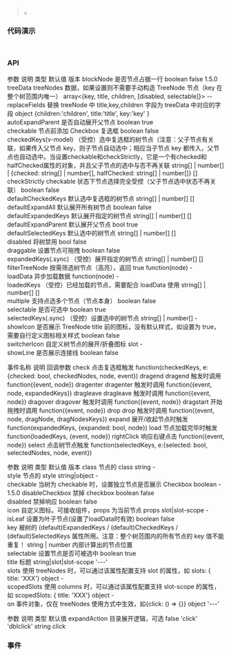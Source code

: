 #   

>  。


###  代码演示

```
 
```

### API
参数	说明	类型	默认值	版本
blockNode	是否节点占据一行	boolean	false	1.5.0
treeData	treeNodes 数据，如果设置则不需要手动构造 TreeNode 节点（key 在整个树范围内唯一）	array<{key, title, children, [disabled, selectable]}>	--	
replaceFields	替换 treeNode 中 title,key,children 字段为 treeData 中对应的字段	object	{children:'children', title:'title', key:'key' }	
autoExpandParent	是否自动展开父节点	boolean	true	
checkable	节点前添加 Checkbox 复选框	boolean	false	
checkedKeys(v-model)	（受控）选中复选框的树节点（注意：父子节点有关联，如果传入父节点 key，则子节点自动选中；相应当子节点 key 都传入，父节点也自动选中。当设置checkable和checkStrictly，它是一个有checked和halfChecked属性的对象，并且父子节点的选中与否不再关联	string[] | number[] | {checked: string[] | number[], halfChecked: string[] | number[]}	[]	
checkStrictly	checkable 状态下节点选择完全受控（父子节点选中状态不再关联）	boolean	false	
defaultCheckedKeys	默认选中复选框的树节点	string[] | number[]	[]	
defaultExpandAll	默认展开所有树节点	boolean	false	
defaultExpandedKeys	默认展开指定的树节点	string[] | number[]	[]	
defaultExpandParent	默认展开父节点	bool	true	
defaultSelectedKeys	默认选中的树节点	string[] | number[]	[]	
disabled	将树禁用	bool	false	
draggable	设置节点可拖拽	boolean	false	
expandedKeys(.sync)	（受控）展开指定的树节点	string[] | number[]	[]	
filterTreeNode	按需筛选树节点（高亮），返回 true	function(node)	-	
loadData	异步加载数据	function(node)	-	
loadedKeys	（受控）已经加载的节点，需要配合 loadData 使用	string[] | number[]	[]	
multiple	支持点选多个节点（节点本身）	boolean	false	
selectable	是否可选中	boolean	true	
selectedKeys(.sync)	（受控）设置选中的树节点	string[] | number[]	-	
showIcon	是否展示 TreeNode title 前的图标，没有默认样式，如设置为 true，需要自行定义图标相关样式	boolean	false	
switcherIcon	自定义树节点的展开/折叠图标	slot	-	
showLine	是否展示连接线	boolean	false	


事件名称	说明	回调参数
check	点击复选框触发	function(checkedKeys, e:{checked: bool, checkedNodes, node, event})
dragend	dragend 触发时调用	function({event, node})
dragenter	dragenter 触发时调用	function({event, node, expandedKeys})
dragleave	dragleave 触发时调用	function({event, node})
dragover	dragover 触发时调用	function({event, node})
dragstart	开始拖拽时调用	function({event, node})
drop	drop 触发时调用	function({event, node, dragNode, dragNodesKeys})
expand	展开/收起节点时触发	function(expandedKeys, {expanded: bool, node})
load	节点加载完毕时触发	function(loadedKeys, {event, node})
rightClick	响应右键点击	function({event, node})
select	点击树节点触发	function(selectedKeys, e:{selected: bool, selectedNodes, node, event})



参数	说明	类型	默认值	版本
class	节点的 class	string	-	
style	节点的 style	string|object	-	
checkable	当树为 checkable 时，设置独立节点是否展示 Checkbox	boolean	-	1.5.0
disableCheckbox	禁掉 checkbox	boolean	false	
disabled	禁掉响应	boolean	false	
icon	自定义图标。可接收组件，props 为当前节点 props	slot|slot-scope	-	
isLeaf	设置为叶子节点(设置了loadData时有效)	boolean	false	
key	被树的 (default)ExpandedKeys / (default)CheckedKeys / (default)SelectedKeys 属性所用。注意：整个树范围内的所有节点的 key 值不能重复！	string | number	内部计算出的节点位置	
selectable	设置节点是否可被选中	boolean	true	
title	标题	string|slot|slot-scope	'---'	
slots	使用 treeNodes 时，可以通过该属性配置支持 slot 的属性，如 slots: { title: 'XXX'}	object	-	
scopedSlots	使用 columns 时，可以通过该属性配置支持 slot-scope 的属性，如 scopedSlots: { title: 'XXX'}	object	-	
on	事件对象，仅在 treeNodes 使用方式中生效，如{click: () => {}}	object	'---'	



参数	说明	类型	默认值
expandAction	目录展开逻辑，可选 false 'click' 'dblclick'	string	click
 


### 事件

 

